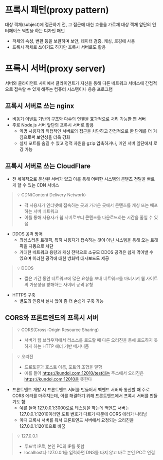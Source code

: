

# 프록시 패턴(proxy pattern)

대상 객체(subject)에 접근하기 전, 그 접근에 대한 흐름을 가로채 대상 객체 앞단의 인터페이스 역할을 하는 디자인 패턴

- 객체의 속성, 변환 등을 보완하며 보안, 데이터 검증, 캐싱, 로깅에 사용
- 프록시 객체로 쓰이기도 하지만 프록시 서버로도 활용

# 프록시 서버(proxy server)

서버와 클라이언트 사이에서 클라이언트가 자신을 통해 다른 네트워크 서비스에 간접적으로 접속할 수 있게 해주는 컴퓨터 시스템이나 응용 프로그램

## 프록시 서버로 쓰는 nginx

- 비동기 이벤트 기반의 구조와 다수의 연결을 효과적으로 처리 가능한 웹 서버
- 주로 Node.js 서버 앞단의 프록시 서버로 활용
    - 익명 사용자의 직접적인 서버로의 접근을 차단하고 간접적으로 한 단계를 더 거침으로써 보안성을 더욱 강화
    - 실제 포트를 숨길 수 있고 정적 자원을 gzip 압축하거나, 메인 서버 앞단에서 로깅 가능

## 프록시 서버로 쓰는 CloudFlare

- 전 세계적으로 분산된 서버가 있고 이를 통해 어떠한 시스템의 콘텐츠 전달을 빠르게 할 수 있는 CDN 서비스


> 💡 CDN(Content Delivery Network)
> 
> - 각 사용자가 인터넷에 접속하는 곳과 가까운 곳에서 콘텐츠를 캐싱 또는 배포하는 서버 네트워크
> - 이를 통해 사용자가 웹 서버로부터 콘텐츠를 다운로드하는 시간을 줄일 수 있음


- DDOS 공격 방어
    - 의심스러운 트래픽, 특히 사용자가 접속하는 것이 아닌 시스템을 통해 오는 트래픽을 자동으로 차단
    - 거대한 네트워크 용량과 캐싱 전략으로 소규모 DDOS 공격은 쉽게 막아낼 수 있으며 이러한 공격에 대한 방화벽 대시보드도 제공


> 💡 DDOS
> 
> - 짧은 기간 동안 네트워크에 많은 요청을 보내 네트워크를 마비시켜 웹 사이트의 가용성을 방해하는 사이버 공격 유형


- HTTPS 구축
    - 별도의 인증서 설치 없이 좀 더 손쉽게 구축 가능

## CORS와 프론트엔드의 프록시 서버


> 💡 CORS(Cross-Origin Resource Sharing)
>
> - 서버가 웹 브라우저에서 리소스를 로드할 때 다른 오리진을 통해 로드하지 못하게 하는 HTTP 헤더 기반 메커니즘



> 💡 오리진
>
> - 프로토콜과 호스트 이름, 포트의 조합을 말함
> - 예를 들어 https://kundol.com:12010/test라는 주소에서 오리진은 https://kundol.com:12010을 뜻한다


- 프론트엔드 개발 시 프론트엔드 서버를 만들어서 백엔드 서버와 통신할 때 주로 CORS 에러를 마주치는데, 이를 해결하기 위해 프론트엔드에서 프록시 서버를 만들기도 함
    - 예를 들어 127.0.0.1:3000으로 테스팅을 하는데 백엔드 서버는 127.0.0.1:12010이라면 포트 번호가 다르기 때문에 CORS 에러가 나타남
    - 이때 프록시 서버를 둬서 프론트엔드 서버에서 요청되는 오리진을 127.0.0.1:12010으로 바꿈


> 💡 127.0.0.1
>
> - 루프백 IP로, 본인 PC의 IP를 뜻함
> - localhost나 127.0.0.1을 입력하면 DNS를 타지 않고 바로 본인 PC로 연결

